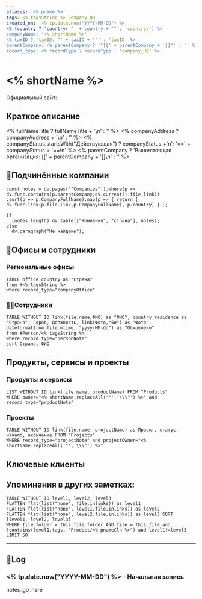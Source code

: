```yaml
---
aliases: '<% pname %>'
tags: <% tagsString %> Company_HQ
created_on:  <% tp.date.now("YYYY-MM-DD") %>
<% (country ? 'country: "' + country + '"': 'country:') %>
companyName: '<% shortName %>'
<% taxID ? 'taxID: "' + taxID + '"' : 'taxID' %>
parentCompany: <% parentCompany ? '"[[' + parentCompany + ']]"' : '' %>
record_type: <% recordType ? recordType : 'company_HQ' %>
---
```


# <% shortName %>

Официальный сайт: 

## Краткое описание

<% fullNameTitle ? fullNameTitle + '\n' : '' %>
<% companyAddress ? companyAddress + '\n' : '' %>
<% companyStatus.startsWith("Действующая") ?  companyStatus +'n': '==' + companyStatus + '==\n'  %>
<% parentCompany ? 'Вышестоящая организация: [[' +  parentCompany + ']]\n' : '' %>

## 📇Подчинённые компании

```dataviewjs
const notes = dv.pages('"Companies"').where(p => dv.func.contains(p.parentCompany,dv.current().file.link))
.sort(p => p.CompanyFullName).map(p => { return [ dv.func.link(p.file.link,p.CompanyFullName), p.country] } );

if
  (notes.length) dv.table(["Компания", "страна"], notes);
else
  dv.paragraph("Не найдены");
```

## 💼Офисы и сотрудники

### Региональные офисы

```dataview
TABLE office_country as "Страна"
from #<% tagsString %> 
where record_type="companyOffice"
```

### 👨‍💼Сотрудники 

```dataview
TABLE WITHOUT ID link(file.name,ФИО) as "ФИО", country_residence as "Страна", Город, Должность, link(Фото,"50") as "Фото", dateformat(row.file.mtime, "yyyy-MM-dd") as "Обновлено"
from #Person/<% tagsString %> 
where record_type="personNote"
sort Страна, ФИО
```


## Продукты, сервисы и проекты

### Продукты и сервисы

```dataview
LIST WITHOUT ID link(file.name, productName) FROM "Products"
WHERE owner="<% shortName.replaceAll('"','\\\"') %>" and record_type="productNote"
```
### Проекты

```dataview
TABLE WITHOUT ID link(file.name, projectName) as Проект, статус, начало, окончание FROM "Projects"
WHERE record_type="projectNote" and projectOwner="<% shortName.replaceAll('"','\\\"') %>"
```

## Ключевые клиенты

## Упоминания в других заметках:

```dataview
TABLE WITHOUT ID level1, level2, level3
FLATTEN flat(list("none", file.inlinks)) as level1
FLATTEN flat(list("none", level1.file.inlinks)) as level2 
FLATTEN flat(list("none", level2.file.inlinks)) as level3 SORT [level1, level2, level3]
WHERE file.folder = this.file.folder AND file = this.file and !contains(level1.tags, "Product/<% pnameCln %>") and level1!=level3
LIMIT 50
```

---
## 📝Log

### <% tp.date.now("YYYY-MM-DD") %> - Начальная запись

notes_go_here
